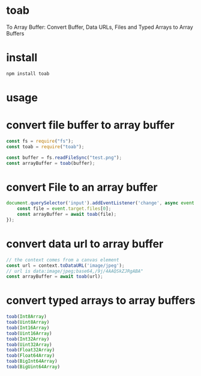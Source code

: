 # toab
To Array Buffer: Convert Buffer, Data URLs, Files and Typed Arrays to Array Buffers

# install
```bash
npm install toab
```

# usage
# convert file buffer to array buffer
```javascript
const fs = require("fs");
const toab = require("toab");

const buffer = fs.readFileSync("test.png");
const arrayBuffer = toab(buffer);
```

# convert File to an array buffer
```javascript
document.querySelector('input').addEventListener('change', async event => {
    const file = event.target.files[0];
    const arrayBuffer = await toab(file);
});
```

# convert data url to array buffer
```javascript
// the context comes from a canvas element 
const url = context.toDataURL('image/jpeg');
// url is data:image/jpeg;base64,/9j/4AAQSkZJRgABA"
const arrayBuffer = await toab(url);
```

# convert typed arrays to array buffers
```javascript
toab(Int8Array)
toab(Uint8Array)
toab(Int16Array)
toab(Uint16Array)
toab(Int32Array)
toab(Uint32Array)
toab(Float32Array)
toab(Float64Array)
toab(BigInt64Array)
toab(BigUint64Array)
```